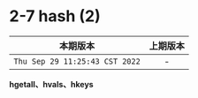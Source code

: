 # 2-7 hash (2)

|本期版本|上期版本
|:---:|:---:
`Thu Sep 29 11:25:43 CST 2022` | -
 

**hgetall、hvals、hkeys**

